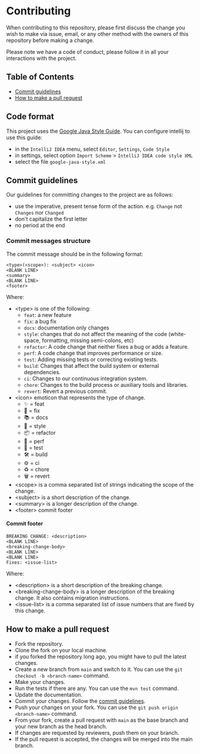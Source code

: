 # Contributing

When contributing to this repository, please first discuss the change you wish to make via issue, email, or any other method with the owners of this repository before making a change.

Please note we have a code of conduct, please follow it in all your interactions with the project.

## Table of Contents

* [Commit guidelines](#commit-guidelines)
* [How to make a pull request](#how-to-make-a-pull-request)

## Code format

This project uses the [Google Java Style Guide](https://google.github.io/styleguide/javaguide.html). You can configure intellij to use this guide:

- in the `IntelliJ IDEA` menu, select `Editor`, `Settings`, `Code Style`
- in settings, select option `Import Scheme` > `IntelliJ IDEA code style XML`
- select the file `google-java-style.xml`

## Commit guidelines

Our guidelines for committing changes to the project are as follows:

* use the imperative, present tense form of the action. e.g. `Change` not `Changes` nor `Changed`
* don't capitalize the first letter
* no period at the end

### Commit messages structure

The commit message should be in the following format:

```
<type>(<scope>): <subject> <icon>
<BLANK LINE>
<summary>
<BLANK LINE>
<footer>
```

Where:

* \<type> is one of the following:
    * `feat`: a new feature
    * `fix`: a bug fix
    * `docs`: documentation only changes
    * `style`: changes that do not affect the meaning of the code (white-space, formatting, missing semi-colons, etc)
    * `refactor`: A code change that neither fixes a bug or adds a feature.
    * `perf`: A code change that improves performance or size.
    * `test`: Adding missing tests or correcting existing tests.
    * `build`: Changes that affect the build system or external dependencies.
    * `ci`: Changes to our continuous integration system.
    * `chore`: Changes to the build process or auxiliary tools and libraries.
    * `revert`: Revert a previous commit.
* \<icon> emoticon that represents the type of change.
    * ✨ = feat
    * 🐛 = fix
    * 📚 = docs
    * 💎 = style
    * 📦 = refactor
    * 🚀 = perf
    * 🚨 = test
    * 🛠 = build
    * ⚙️ = ci
    * ♻️ = chore
    * 🗑 = revert
* \<scope> is a comma separated list of strings indicating the scope of the change.
* \<subject> is a short description of the change.
* \<summary> is a longer description of the change.
* \<footer> commit footer

#### Commit footer

```
BREAKING CHANGE: <description>
<BLANK LINE>
<breaking-change-body>
<BLANK LINE>
<BLANK LINE>
Fixes: <issue-list>
```

Where:

* \<description> is a short description of the breaking change.
* \<breaking-change-body> is a longer description of the breaking change. It also contains migration instructions.
* \<issue-list> is a comma separated list of issue numbers that are fixed by this change.

## How to make a pull request

* Fork the repository.
* Clone the fork on your local machine.
* if you forked the repository long ago, you might have to pull the latest changes.
* Create a new branch from `main` and switch to it. You can use the `git checkout -b <branch-name>` command.
* Make your changes.
* Run the tests if there are any. You can use the `mvn test` command.
* Update the documentation.
* Commit your changes. Follow the [commit guidelines](#commit-guidelines).
* Push your changes on your fork. You can use the `git push origin <branch-name>` command.
* From your fork, create a pull request with `main` as the base branch and your new branch as the head branch.
* If changes are requested by reviewers, push them on your branch.
* If the pull request is accepted, the changes will be merged into the main branch. 